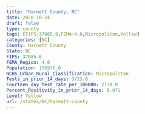 ```yaml
---
title: "Harnett County, NC"
date: 2020-10-24
draft: false
type: county
tags: [FIPS:37085.0,FEMA:4.0,Micropolitan,Yellow]
categories: [NC]
County: Harnett County
State: NC
FIPS: 37085.0
FEMA_Region: 4.0
Population: 135976.0
NCHS_Urban_Rural_Classification: Micropolitan
Tests_in_prior_14_days: 3723.0
Fourteen_day_test_rate_per_100000: 2738.0
Percent_Positivity_in_prior_14_days: 0.071
Level: Yellow
url: /states/NC/harnett-county
---
```



